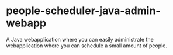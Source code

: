 people-scheduler-java-admin-webapp
==================================

A Java webapplication where you can easily administrate the webapplication where you can schedule a small amount of people.
